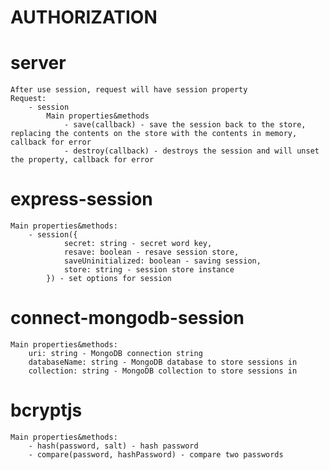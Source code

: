 # AUTHORIZATION

# server 
	After use session, request will have session property
	Request: 
		- session 
			Main properties&methods
				- save(callback) - save the session back to the store, replacing the contents on the store with the contents in memory, callback for error
				- destroy(callback) - destroys the session and will unset the property, callback for error

# express-session
	Main properties&methods:
		- session({
				secret: string - secret word key,
				resave: boolean - resave session store,
				saveUninitialized: boolean - saving session,
				store: string - session store instance
			}) - set options for session

# connect-mongodb-session
	Main properties&methods:
		uri: string - MongoDB connection string
		databaseName: string - MongoDB database to store sessions in
		collection: string - MongoDB collection to store sessions in

# bcryptjs
	Main properties&methods:
		- hash(password, salt) - hash password
		- compare(password, hashPassword) - compare two passwords